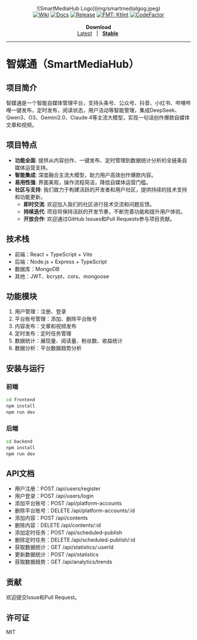 <p align="center">
  <picture>
    ![SmartMediaHub Logo](img/smartmedialgog.jpeg)
  </picture>
  <br>
  <a href="https://github.com/iamgio/quarkdown/wiki"><img alt="Wiki" src="https://img.shields.io/badge/wiki-read-darkcyan"></a>
  <a href="https://quarkdown.com/docs"><img alt="Docs" src="https://img.shields.io/badge/docs-read-blue"></a>
  <a href="https://github.com/iamgio/quarkdown/releases/latest"><img alt="Release" src="https://img.shields.io/github/v/release/iamgio/quarkdown?color=mediumseagreen"></a>
  <a href="https://pinterest.github.io/ktlint"><img alt="FMT: Ktlint" src="https://img.shields.io/badge/fmt-ktlint-7f52ff?logo=kotlin&logoColor=f5f5f5"></a>
  <a href="https://www.codefactor.io/repository/github/iamgio/quarkdown"><img alt="CodeFactor" src="https://www.codefactor.io/repository/github/iamgio/quarkdown/badge/main"></a>
  <br>
  <br>
    <strong>Download</strong>
  <br>
  <a href="https://github.com/aiseall/SmartMediaHub/releases/tag/latest">Latest</a>
  &nbsp; | &nbsp;
  <strong><a href="https://github.com/aiseall/SmartMediaHubreleases/latest">Stable</a></strong>&nbsp;
  <br>
  <hr>
</p>


# 智媒通（SmartMediaHub）



## 项目简介
智媒通是一个智能自媒体管理平台，支持头条号、公众号、抖音、小红书、哔哩哔哩一键发布，定时发布，阅读状态，用户活动等智能管理，集成DeepSeek、Qwen3、O3、Gemini2.0、Claude 4等主流大模型，实现一句话创作爆款自媒体文章和视频。

## 项目特点
- **功能全面**: 提供从内容创作、一键发布、定时管理到数据统计分析的全链条自媒体运营支持。
- **智能集成**: 深度融合主流大模型，助力用户高效创作爆款内容。
- **易用性强**: 界面美观，操作流程简洁，降低自媒体运营门槛。
- **社区与支持**: 我们致力于构建活跃的开发者和用户社区，提供持续的技术支持和功能更新。
  - **即时交流**: 欢迎加入我们的社区进行技术交流和问题反馈。
  - **持续迭代**: 项目将保持活跃的开发节奏，不断完善功能和提升用户体验。
  - **开放合作**: 欢迎通过GitHub Issues和Pull Requests参与项目贡献。

## 技术栈
- 前端：React + TypeScript + Vite
- 后端：Node.js + Express + TypeScript
- 数据库：MongoDB
- 其他：JWT、bcrypt、cors、mongoose

## 功能模块
1. 用户管理：注册、登录
2. 平台账号管理：添加、删除平台账号
3. 内容发布：文章和视频发布
4. 定时发布：定时任务管理
5. 数据统计：展现量、阅读量、粉丝数、收益统计
6. 数据分析：平台数据趋势分析

## 安装与运行
### 前端
```bash
cd frontend
npm install
npm run dev
```

### 后端
```bash
cd backend
npm install
npm run dev
```

## API文档
- 用户注册：POST /api/users/register
- 用户登录：POST /api/users/login
- 添加平台账号：POST /api/platform-accounts
- 删除平台账号：DELETE /api/platform-accounts/:id
- 添加内容：POST /api/contents
- 删除内容：DELETE /api/contents/:id
- 添加定时任务：POST /api/scheduled-publish
- 删除定时任务：DELETE /api/scheduled-publish/:id
- 获取数据统计：GET /api/statistics/:userId
- 更新数据统计：POST /api/statistics
- 获取数据趋势：GET /api/analytics/trends

## 贡献
欢迎提交Issue和Pull Request。

## 许可证
MIT 
